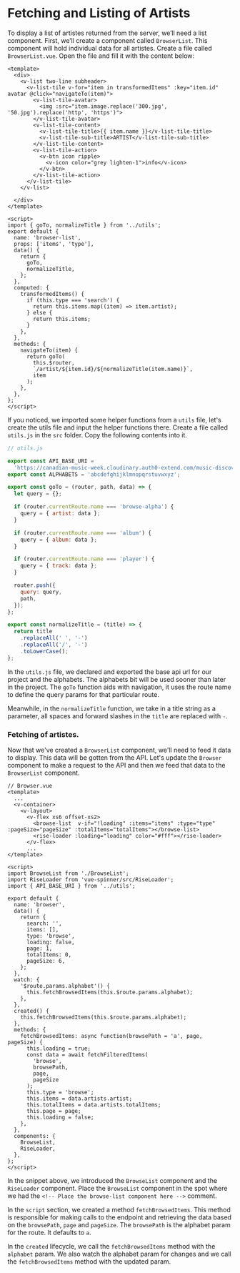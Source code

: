 # Fetching and Listing of Artists

To display a list of artistes returned from the server, we’ll need a list component. First, we’ll create a component called `BrowserList`. This component will hold individual data for all artistes. Create a file called `BrowserList.vue`. Open the file and fill it with the content below:

```vue
<template>
  <div>
    <v-list two-line subheader>
      <v-list-tile v-for="item in transformedItems" :key="item.id" avatar @click="navigateTo(item)">
        <v-list-tile-avatar>
          <img :src="item.image.replace('300.jpg', '50.jpg').replace('http', 'https')">
        </v-list-tile-avatar>
        <v-list-tile-content>
          <v-list-tile-title>{{ item.name }}</v-list-tile-title>
          <v-list-tile-sub-title>ARTIST</v-list-tile-sub-title>
        </v-list-tile-content>
        <v-list-tile-action>
          <v-btn icon ripple>
            <v-icon color="grey lighten-1">info</v-icon>
          </v-btn>
        </v-list-tile-action>
      </v-list-tile>
    </v-list>
    
  </div>
</template>

<script>
import { goTo, normalizeTitle } from '../utils';
export default {
  name: 'browser-list',
  props: ['items', 'type'],
  data() {
    return {
      goTo,
      normalizeTitle,
    };
  },
  computed: {
    transformedItems() {
      if (this.type === 'search') {
        return this.items.map((item) => item.artist);
      } else {
        return this.items;
      }
    },
  },
  methods: {
    navigateTo(item) {
      return goTo(
        this.$router,
        `/artist/${item.id}/${normalizeTitle(item.name)}`,
        item
      );
    },
  },
};
</script>
```

If you noticed, we imported some helper functions from a `utils` file, let's create the utils file and input the helper functions there. Create a file called `utils.js` in the `src` folder. Copy the following contents into it.

```javascript
// utils.js

export const API_BASE_URI =
  'https://canadian-music-week.cloudinary.auth0-extend.com/music-discovery-service';
export const ALPHABETS = 'abcdefghijklmnopqrstuvwxyz';

export const goTo = (router, path, data) => {
  let query = {};

  if (router.currentRoute.name === 'browse-alpha') {
    query = { artist: data };
  }

  if (router.currentRoute.name === 'album') {
    query = { album: data };
  }

  if (router.currentRoute.name === 'player') {
    query = { track: data };
  }

  router.push({
    query: query,
    path,
  });
};

export const normalizeTitle = (title) => {
  return title
    .replaceAll(' ', '-')
    .replaceAll('/', '-')
    .toLowerCase();
};
```

In the `utils.js` file, we declared and exported the base api url for our project and the alphabets. The alphabets bit will be used sooner than later in the project. The `goTo` function aids with navigation, it uses the route name to define the query params for that particular route.

Meanwhile, in the `normalizeTitle` function, we take in a title string as a parameter, all spaces and forward slashes in the `title` are replaced with `-`.

### Fetching of artistes.

Now that we've created a `BrowserList` component, we'll need to feed it data to display. This data will be gotten from the API. Let's update the `Browser` component to make a request to the API and then we feed that data to the `BrowserList` component.

```vue
// Browser.vue
<template>
  ...
  <v-container>
    <v-layout>
      <v-flex xs6 offset-xs2>
        <browse-list  v-if="!loading" :items="items" :type="type" :pageSize="pageSize" :totalItems="totalItems"></browse-list>
        <rise-loader :loading="loading" color="#fff"></rise-loader>
      </v-flex>
      ...
</template>

<script>
import BrowseList from './BrowseList';
import RiseLoader from 'vue-spinner/src/RiseLoader';
import { API_BASE_URI } from '../utils';

export default {
  name: 'browser',
  data() {
    return {
      search: '',
      items: [],
      type: 'browse',
      loading: false,
      page: 1,
      totalItems: 0,
      pageSize: 6,
    };
  },
  watch: {
    '$route.params.alphabet'() {
      this.fetchBrowsedItems(this.$route.params.alphabet);
    },
  },
  created() {
    this.fetchBrowsedItems(this.$route.params.alphabet);
  },
  methods: {
    fetchBrowsedItems: async function(browsePath = 'a', page, pageSize) {
      this.loading = true;
      const data = await fetchFilteredItems(
        'browse',
        browsePath,
        page,
        pageSize
      );
      this.type = 'browse';
      this.items = data.artists.artist;
      this.totalItems = data.artists.totalItems;
      this.page = page;
      this.loading = false;
    },
  },
  components: {
    BrowseList,
    RiseLoader,
  },
};
</script>
```

In the snippet above, we introduced the `BrowseList` component and the `RiseLoader` component. Place the `BrowseList` component in the spot where we had the `<!-- Place the browse-list component here -->` comment.

In the `script` section, we created a method `fetchBrowsedItems`. This method is responsible for making calls to the endpoint and retrieving the data based on the `browsePath`, `page` and `pageSize`. The `browsePath` is the alphabet param for the route. It defaults to `a`.

In the `created` lifecycle, we call the `fetchBrowsedItems` method with the `alphabet` param. We also watch the alphabet param for changes and we call the `fetchBrowsedItems` method with the updated param.
